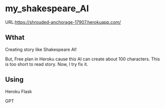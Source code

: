 # my_shakespeare_AI

URL:https://shrouded-anchorage-17907.herokuapp.com/

## Wthat
Creating story like Shakespeare AI!

But, Free plan in Heroku cause this AI can create about 100 characters. This is too short to read story. 
Now, I try fix it.

## Using
Heroku
Flask

GPT

